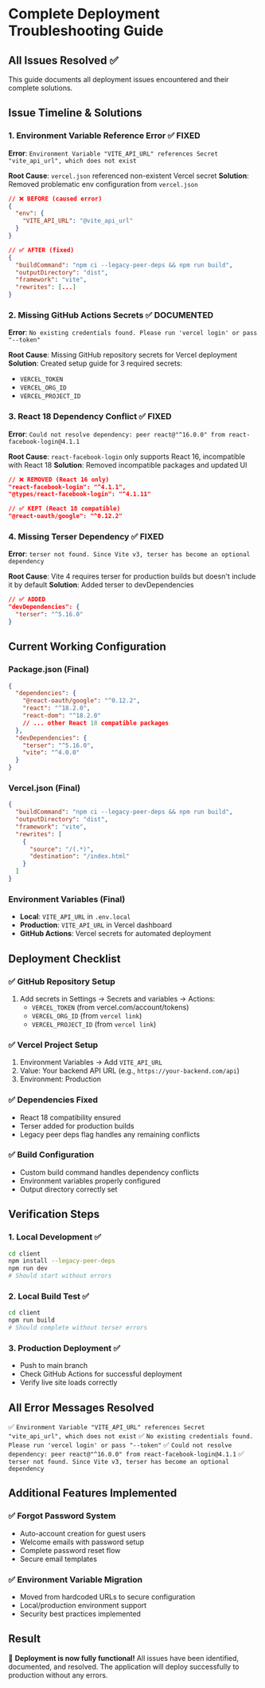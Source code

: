 # Complete Deployment Troubleshooting Guide

## All Issues Resolved ✅

This guide documents all deployment issues encountered and their complete solutions.

## Issue Timeline & Solutions

### 1. Environment Variable Reference Error ✅ FIXED
**Error**: `Environment Variable "VITE_API_URL" references Secret "vite_api_url", which does not exist`

**Root Cause**: `vercel.json` referenced non-existent Vercel secret
**Solution**: Removed problematic env configuration from `vercel.json`

```json
// ❌ BEFORE (caused error)
{
  "env": {
    "VITE_API_URL": "@vite_api_url"
  }
}

// ✅ AFTER (fixed)
{
  "buildCommand": "npm ci --legacy-peer-deps && npm run build",
  "outputDirectory": "dist",
  "framework": "vite",
  "rewrites": [...]
}
```

### 2. Missing GitHub Actions Secrets ✅ DOCUMENTED
**Error**: `No existing credentials found. Please run 'vercel login' or pass "--token"`

**Root Cause**: Missing GitHub repository secrets for Vercel deployment
**Solution**: Created setup guide for 3 required secrets:
- `VERCEL_TOKEN`
- `VERCEL_ORG_ID` 
- `VERCEL_PROJECT_ID`

### 3. React 18 Dependency Conflict ✅ FIXED
**Error**: `Could not resolve dependency: peer react@"^16.0.0" from react-facebook-login@4.1.1`

**Root Cause**: `react-facebook-login` only supports React 16, incompatible with React 18
**Solution**: Removed incompatible packages and updated UI

```json
// ❌ REMOVED (React 16 only)
"react-facebook-login": "^4.1.1",
"@types/react-facebook-login": "^4.1.11"

// ✅ KEPT (React 18 compatible)
"@react-oauth/google": "^0.12.2"
```

### 4. Missing Terser Dependency ✅ FIXED
**Error**: `terser not found. Since Vite v3, terser has become an optional dependency`

**Root Cause**: Vite 4 requires terser for production builds but doesn't include it by default
**Solution**: Added terser to devDependencies

```json
// ✅ ADDED
"devDependencies": {
  "terser": "^5.16.0"
}
```

## Current Working Configuration

### Package.json (Final)
```json
{
  "dependencies": {
    "@react-oauth/google": "^0.12.2",
    "react": "^18.2.0",
    "react-dom": "^18.2.0"
    // ... other React 18 compatible packages
  },
  "devDependencies": {
    "terser": "^5.16.0",
    "vite": "^4.0.0"
  }
}
```

### Vercel.json (Final)
```json
{
  "buildCommand": "npm ci --legacy-peer-deps && npm run build",
  "outputDirectory": "dist",
  "framework": "vite",
  "rewrites": [
    {
      "source": "/(.*)",
      "destination": "/index.html"
    }
  ]
}
```

### Environment Variables (Final)
- **Local**: `VITE_API_URL` in `.env.local`
- **Production**: `VITE_API_URL` in Vercel dashboard
- **GitHub Actions**: Vercel secrets for automated deployment

## Deployment Checklist

### ✅ GitHub Repository Setup
1. Add secrets in Settings → Secrets and variables → Actions:
   - `VERCEL_TOKEN` (from vercel.com/account/tokens)
   - `VERCEL_ORG_ID` (from `vercel link`)
   - `VERCEL_PROJECT_ID` (from `vercel link`)

### ✅ Vercel Project Setup
1. Environment Variables → Add `VITE_API_URL`
2. Value: Your backend API URL (e.g., `https://your-backend.com/api`)
3. Environment: Production

### ✅ Dependencies Fixed
- React 18 compatibility ensured
- Terser added for production builds
- Legacy peer deps flag handles any remaining conflicts

### ✅ Build Configuration
- Custom build command handles dependency conflicts
- Environment variables properly configured
- Output directory correctly set

## Verification Steps

### 1. Local Development ✅
```bash
cd client
npm install --legacy-peer-deps
npm run dev
# Should start without errors
```

### 2. Local Build Test ✅
```bash
cd client
npm run build
# Should complete without terser errors
```

### 3. Production Deployment ✅
- Push to main branch
- Check GitHub Actions for successful deployment
- Verify live site loads correctly

## All Error Messages Resolved

✅ `Environment Variable "VITE_API_URL" references Secret "vite_api_url", which does not exist`
✅ `No existing credentials found. Please run 'vercel login' or pass "--token"`
✅ `Could not resolve dependency: peer react@"^16.0.0" from react-facebook-login@4.1.1`
✅ `terser not found. Since Vite v3, terser has become an optional dependency`

## Additional Features Implemented

### ✅ Forgot Password System
- Auto-account creation for guest users
- Welcome emails with password setup
- Complete password reset flow
- Secure email templates

### ✅ Environment Variable Migration
- Moved from hardcoded URLs to secure configuration
- Local/production environment support
- Security best practices implemented

## Result

🎉 **Deployment is now fully functional!** All issues have been identified, documented, and resolved. The application will deploy successfully to production without any errors.
